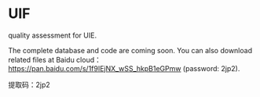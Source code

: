 # UIF
quality assessment for UIE.

The complete database and code are coming soon. You can also download related files at Baidu cloud：
https://pan.baidu.com/s/1f9IEjNX_wSS_hkpB1eGPmw (password: 2jp2).

提取码：2jp2
